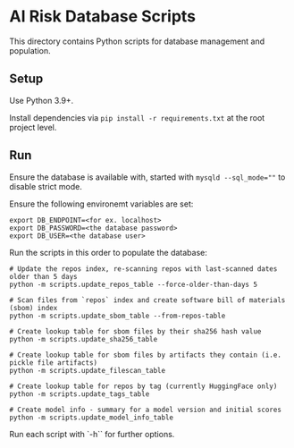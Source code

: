 # AI Risk Database Scripts

This directory contains Python scripts for database management and population.

## Setup

Use Python 3.9+.

Install dependencies via `pip install -r requirements.txt` at the root project level.

## Run

Ensure the database is available with, started with `mysqld --sql_mode=""` to disable strict mode.

Ensure the following environemt variables are set:
```
export DB_ENDPOINT=<for ex. localhost>
export DB_PASSWORD=<the database password>
export DB_USER=<the database user>
```

Run the scripts in this order to populate the database:

```
# Update the repos index, re-scanning repos with last-scanned dates older than 5 days
python -m scripts.update_repos_table --force-older-than-days 5

# Scan files from `repos` index and create software bill of materials (sbom) index
python -m scripts.update_sbom_table --from-repos-table

# Create lookup table for sbom files by their sha256 hash value
python -m scripts.update_sha256_table

# Create lookup table for sbom files by artifacts they contain (i.e. pickle file artifacts)
python -m scripts.update_filescan_table

# Create lookup table for repos by tag (currently HuggingFace only)
python -m scripts.update_tags_table

# Create model info - summary for a model version and initial scores
python -m scripts.update_model_info_table
```

Run each script with `-h`` for further options.
